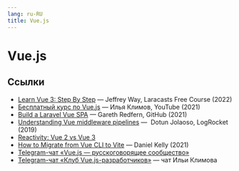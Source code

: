 ```yaml
---
lang: ru-RU
title: Vue.js
---
```


# Vue.js

## Ссылки

- [Learn Vue 3: Step By Step](https://laracasts.com/series/learn-vue-3-step-by-step) — Jeffrey Way, Laracasts Free Course (2022)
- [Бесплатный курс по Vue.js](https://www.youtube.com/playlist?list=PLvTBThJr861yMBhpKafII3HZLAYujuNWw) — Илья Климов, YouTube (2021)
- [Build a Laravel Vue SPA](https://laravelvuespa.com/) — Gareth Redfern, GitHub (2021)
- [Understanding Vue middleware pipelines](https://blog.logrocket.com/vue-middleware-pipelines/) — 
  Dotun Jolaoso, LogRocket (2019)
- [Reactivity: Vue 2 vs Vue 3](https://www.vuemastery.com/blog/Reactivity-Vue2-vs-Vue3/)
- [How to Migrate from Vue CLI to Vite](https://vueschool.io/articles/vuejs-tutorials/how-to-migrate-from-vue-cli-to-vite/) — Daniel Kelly (2021)
- [Telegram-чат «Vue.js — русскоговорящее сообщество»](https://t.me/vuejs_ru)
- [Telegram-чат «Клуб Vue.js-разработчиков»](https://t.me/vuejs_club) — чат Ильи Климова

